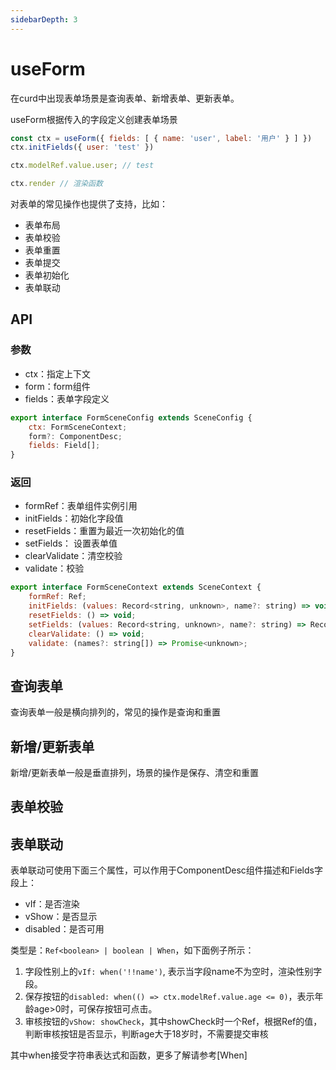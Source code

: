 ```yaml
---
sidebarDepth: 3
---
```

# useForm
在curd中出现表单场景是查询表单、新增表单、更新表单。

useForm根据传入的字段定义创建表单场景

```js
const ctx = useForm({ fields: [ { name: 'user', label: '用户' } ] })
ctx.initFields({ user: 'test' })

ctx.modelRef.value.user; // test

ctx.render // 渲染函数

```

对表单的常见操作也提供了支持，比如：

- 表单布局
- 表单校验
- 表单重置
- 表单提交
- 表单初始化
- 表单联动

## API

### 参数

- ctx：指定上下文
- form：form组件
- fields：表单字段定义

```js
export interface FormSceneConfig extends SceneConfig {
    ctx: FormSceneContext;
    form?: ComponentDesc;
    fields: Field[];
}
```

### 返回

- formRef：表单组件实例引用
- initFields：初始化字段值
- resetFields：重置为最近一次初始化的值
- setFields： 设置表单值
- clearValidate：清空校验
- validate：校验

```js
export interface FormSceneContext extends SceneContext {
    formRef: Ref;
    initFields: (values: Record<string, unknown>, name?: string) => void;
    resetFields: () => void;
    setFields: (values: Record<string, unknown>, name?: string) => Record<string, unknown>;
    clearValidate: () => void;
    validate: (names?: string[]) => Promise<unknown>;
}
```

## 查询表单
查询表单一般是横向排列的，常见的操作是查询和重置

<ExampleDoc>
<UseFormQuery>
</UseFormQuery>
<template #code>

<<< @/examples/useForm/query.js

</template>
</ExampleDoc>

## 新增/更新表单

新增/更新表单一般是垂直排列，场景的操作是保存、清空和重置

<ExampleDoc>
<UseFormEdit>
</UseFormEdit>
<template #code>

<<< @/examples/useForm/edit.js

</template>
</ExampleDoc>

## 表单校验

<ExampleDoc>
<UseFormValidate>
</UseFormValidate>
<template #code>

<<< @/examples/useForm/validate.js

</template>
</ExampleDoc>


## 表单联动

表单联动可使用下面三个属性，可以作用于ComponentDesc组件描述和Fields字段上：

- vIf：是否渲染
- vShow：是否显示
- disabled：是否可用

类型是：`Ref<boolean> | boolean | When`，如下面例子所示：
1. 字段性别上的`vIf: when('!!name')`, 表示当字段name不为空时，渲染性别字段。
2. 保存按钮的`disabled: when(() => ctx.modelRef.value.age <= 0)`，表示年龄age>0时，可保存按钮可点击。
3. 审核按钮的`vShow: showCheck`，其中showCheck时一个Ref，根据Ref的值，判断审核按钮是否显示，判断age大于18岁时，不需要提交审核

其中when接受字符串表达式和函数，更多了解请参考[When]

<ExampleDoc>
<UseFormRelation>
</UseFormRelation>
<template #code>

<<< @/examples/useForm/relation.js

</template>
</ExampleDoc>